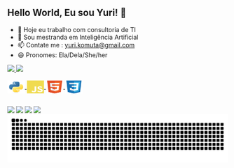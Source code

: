 ## Hello World, Eu sou Yuri! 👋

- 🔭 Hoje eu trabalho com consultoria de TI
- 🌱 Sou mestranda em Inteligência Artificial
- 📫 Contate me : yuri.komuta@gmail.com
- 😄 Pronomes: Ela/Dela/She/her

<!--Stats-->
<div style="display: inline">
   <a href="https://github.com/yurikomuta">
   <div style="display: inline_block">
      <img height="180em" src="https://github-readme-stats.vercel.app/api?username=yurikomuta&show_icons=true&include_all_commits=true&count_private=true&bg_color=151515&border_color=00688b&title_color=d7d8c0&text_color=d1c89a&icon_color=5aa2c9"/>
      <img height="180em" src="https://github-readme-stats.vercel.app/api/top-langs/?username=yurikomuta&layout=compact&langs_count=7&bg_color=151515&border_color=00688b&title_color=d7d8c0&text_color=d5e5e4&icon_color=5aa2c9"/>
   </div>
</div>

<div style="display: inline_block"><br>
  <img align="center" alt="komuta-python" height="30" width="40" src="https://raw.githubusercontent.com/devicons/devicon/master/icons/python/python-original.svg">
  <img align="center" alt="komuta-js" height="30" width="40" src="https://raw.githubusercontent.com/devicons/devicon/master/icons/javascript/javascript-plain.svg">
  <img align="center" alt="komuta-html" height="30" width="40" src="https://raw.githubusercontent.com/devicons/devicon/master/icons/html5/html5-original.svg">
  <img align="center" alt="komuta-css" height="30" width="40" src="https://raw.githubusercontent.com/devicons/devicon/master/icons/css3/css3-original.svg">
</div>

  ##

<div> 
  <a href="https://instagram.com/yurikomuta" target="_blank"><img src="https://img.shields.io/badge/-Instagram-%23E4405F?style=for-the-badge&logo=instagram&logoColor=white" target="_blank"></a>
 <a href="https://discord.gg/wagxzStdcR" target="_blank"><img src="https://img.shields.io/badge/Discord-7289DA?style=for-the-badge&logo=discord&logoColor=white" target="_blank"></a> 
  <a href = "mailto:yurikomuta@gmail.com"><img src="https://img.shields.io/badge/-Gmail-%23333?style=for-the-badge&logo=gmail&logoColor=white" target="_blank"></a>
  <a href="https://www.linkedin.com/in/yurikomuta" target="_blank"><img src="https://img.shields.io/badge/-LinkedIn-%230077B5?style=for-the-badge&logo=linkedin&logoColor=white" target="_blank"></a> 
</div>

<picture>
  <source media="(prefers-color-scheme: dark)" srcset="https://raw.githubusercontent.com/yurikomuta/yurikomuta/output/github-contribution-grid-snake-dark.svg">
  <source media="(prefers-color-scheme: light)" srcset="https://raw.githubusercontent.com/yurikomuta/yurikomuta/output/github-contribution-grid-snake.svg">
  <img alt="github contribution grid snake animation" src="https://raw.githubusercontent.com/yurikomuta/yurikomuta/output/github-contribution-grid-snake.svg">
</picture>
